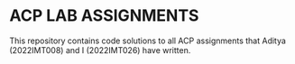# ACP LAB ASSIGNMENTS

This repository contains code solutions to all ACP assignments that Aditya (2022IMT008) and I (2022IMT026) have written.
